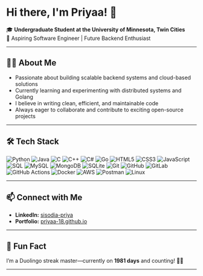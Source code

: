 # Hi there, I'm Priyaa! 👋

🎓 **Undergraduate Student at the University of Minnesota, Twin Cities**  
🚀 Aspiring Software Engineer | Future Backend Enthusiast

---

## 👩‍💻 About Me

- Passionate about building scalable backend systems and cloud-based solutions
- Currently learning and experimenting with distributed systems and Golang
- I believe in writing clean, efficient, and maintainable code
- Always eager to collaborate and contribute to exciting open-source projects

---

## 🛠️ Tech Stack

![Python](https://img.shields.io/badge/Python-3776AB?logo=python&logoColor=white)
![Java](https://img.shields.io/badge/Java-007396?logo=java&logoColor=white)
![C](https://img.shields.io/badge/C-00599C?logo=c&logoColor=white)
![C++](https://img.shields.io/badge/C++-00599C?logo=cplusplus&logoColor=white)
![C#](https://img.shields.io/badge/C%23-239120?logo=csharp&logoColor=white)
![Go](https://img.shields.io/badge/Go-00ADD8?logo=Go&logoColor=white)
![HTML5](https://img.shields.io/badge/HTML5-E34F26?logo=html5&logoColor=white)
![CSS3](https://img.shields.io/badge/CSS3-1572B6?logo=css3&logoColor=white)
![JavaScript](https://img.shields.io/badge/JavaScript-F7DF1E?logo=javascript&logoColor=black)
![SQL](https://img.shields.io/badge/SQL-blue?logo=mysql&logoColor=white)
![MySQL](https://img.shields.io/badge/MySQL-4479A1?logo=mysql&logoColor=white)
![MongoDB](https://img.shields.io/badge/MongoDB-47A248?logo=mongodb&logoColor=white)
![SQLite](https://img.shields.io/badge/SQLite-003B57?logo=sqlite&logoColor=white)
![Git](https://img.shields.io/badge/Git-F05032?logo=git&logoColor=white)
![GitHub](https://img.shields.io/badge/GitHub-181717?logo=github&logoColor=white)
![GitLab](https://img.shields.io/badge/GitLab-FC6D26?logo=gitlab&logoColor=white)
![GitHub Actions](https://img.shields.io/badge/GitHub_Actions-2088FF?logo=github-actions&logoColor=white)
![Docker](https://img.shields.io/badge/Docker-2496ED?logo=docker&logoColor=white)
![AWS](https://img.shields.io/badge/AWS-232F3E?logo=amazonaws&logoColor=white)
![Postman](https://img.shields.io/badge/Postman-FF6C37?logo=Postman&logoColor=white)
![Linux](https://img.shields.io/badge/Linux-FCC624?logo=linux&logoColor=black)

---

## 📫 Connect with Me

- **LinkedIn:** [sisodia-priya](https://www.linkedin.com/in/sisodia-priya/)
- **Portfolio:** [priyaa-18.github.io](https://priyaa-18.github.io)

---

## 🎉 Fun Fact

I’m a Duolingo streak master—currently on **1981 days** and counting! 🦉🔥

---
